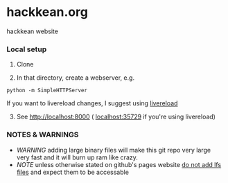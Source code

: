 # hackkean.org
hackkean website

### Local setup

1. Clone

2. In that directory, create a webserver, e.g.

  `python -m SimpleHTTPServer`

  If you want to livereload changes, I suggest using [livereload](https://github.com/lepture/python-livereload)

3. See [http://localhost:8000](http://localhost:8000) ( [localhost:35729](http://localhost:35729) if you're using livereload)

### NOTES & WARNINGS
 - *WARNING* adding large binary files will make this git repo very large very fast and it will burn up ram like crazy.
 - *NOTE* unless otherwise stated on github's pages website [do not add lfs files](https://github.com/github/git-lfs/issues/791) and expect them to be accessable

